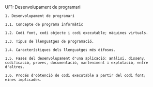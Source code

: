 UF1: Desenvolupament de programari


    1. Desenvolupament de programari

    1.1. Concepte de programa informàtic

    1.2. Codi font, codi objecte i codi executable; màquines virtuals.

    1.3. Tipus de llenguatges de programació.

    1.4. Característiques dels llenguatges més difosos.

    1.5. Fases del desenvolupament d'una aplicació: anàlisi, disseny, codificació, proves, documentació, manteniment i explotació, entre d'altres.

    1.6. Procés d'obtenció de codi executable a partir del codi font; eines implicades.
